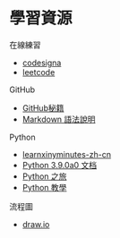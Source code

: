 # 學習資源
在線練習
* [codesigna](https://codesignal.com)
* [leetcode](https://leetcode.com)

GitHub
* [GitHub秘籍](https://snowdream86.gitbooks.io/github-cheat-sheet/content/zh/index.html#%E4%BB%BB%E5%8A%A1%E5%88%97%E8%A1%A8)
* [Markdown 語法說明](https://github.com/othree/markdown-syntax-zhtw)

Python
* [learnxinyminutes-zh-cn](https://github.com/haiiiiiyun/learnxinyminutes-zh-cn/blob/master/book/part1/python3.md)
* [Python 3.9.0a0 文档](https://www.osgeo.cn/cpython/)
* [Python 之旅](http://funhacks.net/explore-python/)
* [Python 教學](https://docs.python.org/zh-tw/3/tutorial/index.html)

流程圖
* [draw.io](https://www.draw.io/)
